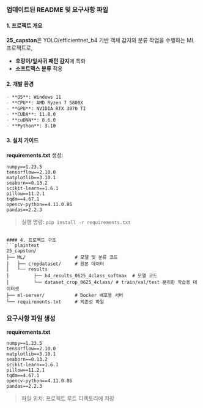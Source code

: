 ### 업데이트된 README 및 요구사항 파일  

#### 1. 프로젝트 개요  
**25_capston**은 YOLO/efficientnet_b4 기반 객체 감지와 분류 작업을 수행하는 ML 프로젝트로,  
- **호랑이/잎사귀 패턴 감지**에 특화  
- **소프트맥스 분류** 적용

#### 2. 개발 환경  
```markdown
- **OS**: Windows 11  
- **CPU**: AMD Ryzen 7 5800X  
- **GPU**: NVIDIA RTX 3070 TI  
- **CUDA**: 11.8.0  
- **cuDNN**: 8.6.0  
- **Python**: 3.10  
```

#### 3. 설치 가이드  
**requirements.txt** 생성:  
```text
numpy==1.23.5
tensorflow==2.10.0
matplotlib==3.10.1
seaborn==0.13.2
scikit-learn==1.6.1
pillow==11.2.1
tqdm==4.67.1
opencv-python==4.11.0.86
pandas==2.2.3
```
> 실행 명령: `pip install -r requirements.txt`
```

#### 4. 프로젝트 구조  
```plaintext
25_capston/
├── ML/                  # 모델 및 분류 코드
│   ├── cropdataset/     # 원본 데이터
│   └── results
│         ├── b4_results_0625_4class_softmax  # 모델 코드
│         └── dataset_crop_0625_4class/ # train/val/test 분리한 학습용 데이터셋
├── ml-server/           # Docker 배포용 서버
└── requirements.txt     # 의존성 파일
```


### 요구사항 파일 생성  
**requirements.txt**  
```text
numpy==1.23.5
tensorflow==2.10.0
matplotlib==3.10.1
seaborn==0.13.2
scikit-learn==1.6.1
pillow==11.2.1
tqdm==4.67.1
opencv-python==4.11.0.86
pandas==2.2.3
```
> 파일 위치: 프로젝트 루트 디렉토리에 저장

